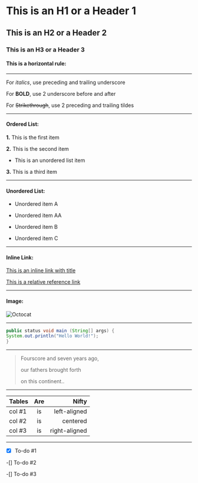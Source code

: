 # This is an H1 or a Header 1
## This is an H2 or a Header 2
### This is an H3 or a Header 3
#### This is a horizontal rule:
___
For _italics_, use preceding and trailing underscore

For __BOLD__, use 2 underscore before and after

For ~~Strikethrough~~, use 2 preceding and trailing tildes
___
#### Ordered List:
__1.__ This is the first item

__2.__ This is the second item

* This is an unordered list item

__3.__ This is a third item
___
#### Unordered List:

* Unordered item A

* Unordered item AA

* Unordered item B

* Unordered item C
___
#### Inline Link:

[This is an inline link with title](http://github.com "Github")

[This is a relative reference link](/README.md "Read Me")
___
#### Image:
![Octocat](https://github.githubassets.com/images/modules/logos_page/Octocat.png "Octocat")
___
```java
public status void main (String[] args) {
System.out.println("Hello World!");
}
```
___
> Fourscore and seven years ago, 
>
> our fathers brought forth 
>
> on this continent..
___

| Tables     |    Are    |       Nifty |
| ---------- | :-------: | ----------: |
| col #1 | is | left-aligned |
| col #2 | is | centered |
| col #3 | is | right-aligned |

___
-[x] To-do #1

-[] To-do #2

-[] To-do #3

